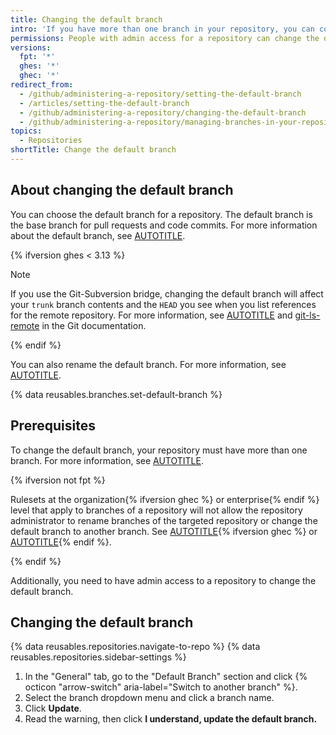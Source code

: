 ```yaml
---
title: Changing the default branch
intro: 'If you have more than one branch in your repository, you can configure any branch as the default branch.'
permissions: People with admin access for a repository can change the default branch for the repository.
versions:
  fpt: '*'
  ghes: '*'
  ghec: '*'
redirect_from:
  - /github/administering-a-repository/setting-the-default-branch
  - /articles/setting-the-default-branch
  - /github/administering-a-repository/changing-the-default-branch
  - /github/administering-a-repository/managing-branches-in-your-repository/changing-the-default-branch
topics:
  - Repositories
shortTitle: Change the default branch
---
```

## About changing the default branch

You can choose the default branch for a repository. The default branch is the base branch for pull requests and code commits. For more information about the default branch, see [AUTOTITLE](/pull-requests/collaborating-with-pull-requests/proposing-changes-to-your-work-with-pull-requests/about-branches#about-the-default-branch).

{% ifversion ghes < 3.13 %}

> [!NOTE]
> If you use the Git-Subversion bridge, changing the default branch will affect your `trunk` branch contents and the `HEAD` you see when you list references for the remote repository. For more information, see [AUTOTITLE](/get-started/working-with-subversion-on-github/support-for-subversion-clients) and [git-ls-remote](https://git-scm.com/docs/git-ls-remote.html) in the Git documentation.

{% endif %}

You can also rename the default branch. For more information, see [AUTOTITLE](/repositories/configuring-branches-and-merges-in-your-repository/managing-branches-in-your-repository/renaming-a-branch).

{% data reusables.branches.set-default-branch %}

## Prerequisites

To change the default branch, your repository must have more than one branch. For more information, see [AUTOTITLE](/pull-requests/collaborating-with-pull-requests/proposing-changes-to-your-work-with-pull-requests/creating-and-deleting-branches-within-your-repository#creating-a-branch).

{% ifversion not fpt %}

Rulesets at the organization{% ifversion ghec %} or enterprise{% endif %} level that apply to branches of a repository will not allow the repository administrator to rename branches of the targeted repository or change the default branch to another branch. See [AUTOTITLE](/organizations/managing-organization-settings/managing-rulesets-for-repositories-in-your-organization){% ifversion ghec %} or [AUTOTITLE](/admin/enforcing-policies/enforcing-policies-for-your-enterprise/enforcing-policies-for-code-governance){% endif %}.

{% endif %}

Additionally, you need to have admin access to a repository to change the default branch.

## Changing the default branch

{% data reusables.repositories.navigate-to-repo %}
{% data reusables.repositories.sidebar-settings %}
1. In the "General" tab, go to the "Default Branch" section and click {% octicon "arrow-switch" aria-label="Switch to another branch" %}.
1. Select the branch dropdown menu and click a branch name.
1. Click **Update**.
1. Read the warning, then click **I understand, update the default branch.**
